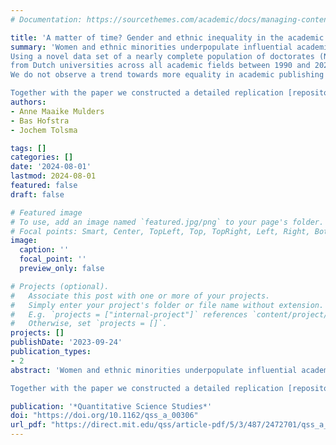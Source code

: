 ```yaml
---
# Documentation: https://sourcethemes.com/academic/docs/managing-content/

title: 'A matter of time? Gender and ethnic inequality in the academic publishing careers of Dutch Ph.D.s'
summary: 'Women and ethnic minorities underpopulate influential academic positions. 
Using a novel data set of a nearly complete population of doctorates (N = 95,130) 
from Dutch universities across all academic fields between 1990 and 2021, we extend descriptions on gender and ethnic inequality in academic publication careers.
We do not observe a trend towards more equality in academic publishing careers. 

Together with the paper we constructed a detailed replication [repository/website](https://ammulders.github.io/amatteroftime/). Long live Open Science!'
authors:
- Anne Maaike Mulders
- Bas Hofstra  
- Jochem Tolsma

tags: []
categories: []
date: '2024-08-01'
lastmod: 2024-08-01
featured: false
draft: false

# Featured image
# To use, add an image named `featured.jpg/png` to your page's folder.
# Focal points: Smart, Center, TopLeft, Top, TopRight, Left, Right, BottomLeft, Bottom, BottomRight.
image:
  caption: ''
  focal_point: ''
  preview_only: false

# Projects (optional).
#   Associate this post with one or more of your projects.
#   Simply enter your project's folder or file name without extension.
#   E.g. `projects = ["internal-project"]` references `content/project/deep-learning/index.md`.
#   Otherwise, set `projects = []`.
projects: []
publishDate: '2023-09-24'
publication_types:
- 2
abstract: 'Women and ethnic minorities underpopulate influential academic positions, even though these groups are increasingly represented at the doctorate level. Does this imply that gender and ethnic gaps in academic careers are closing? Prior studies on gender inequality in academia predominantly focus on single academic fields or restricted time periods. Longitudinal descriptions of ethnic inequality are even more rare. Using a novel data set of a nearly complete population of doctorates (N = 95,130) from Dutch universities across all academic fields between 1990 and 2021, and their publications, we extend descriptions on gender and ethnic inequality in academic publication careers in the Netherlands. Furthermore, we assess trends in inequality over approximately 30 years without focusing on established academics. We find that while women are as likely as men to start an academic publishing career after obtaining a doctorate, their careers are shorter. Ethnic minority scholars are less likely to start an academic career after their doctorate, and when they do, they stop sooner than ethnic majority researchers. We do not observe a trend towards more equality in academic publishing careers. In conclusion, efforts to increase diversity in Dutch academia have not yet paid off, and gender and ethnic parity are likely not just a matter of time.  

Together with the paper we constructed a detailed replication [repository/website](https://ammulders.github.io/amatteroftime/). Long live Open Science!'

publication: '*Quantitative Science Studies*'
doi: "https://doi.org/10.1162/qss_a_00306"
url_pdf: "https://direct.mit.edu/qss/article-pdf/5/3/487/2472701/qss_a_00306.pdf"
---
```

